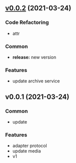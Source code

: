 
<a name="v0.0.2"></a>
## [v0.0.2](https://github.com/ArchiveLife/model/compare/v0.0.1...v0.0.2) (2021-03-24)

### Code Refactoring

* attr

### Common

* **release:** new version

### Features

* update archive service


<a name="v0.0.1"></a>
## v0.0.1 (2021-03-24)

### Common

* update

### Features

* adapter protocol
* update media
* v1

